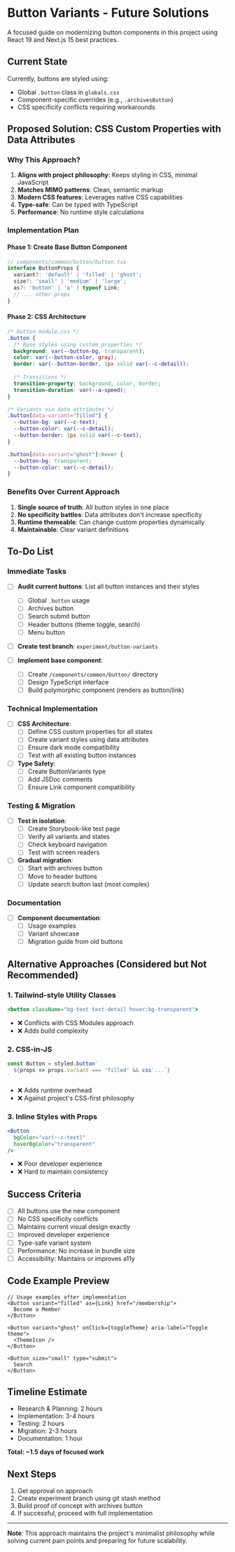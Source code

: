 # Button Variants - Future Solutions

A focused guide on modernizing button components in this project using React 19 and Next.js 15 best practices.

## Current State

Currently, buttons are styled using:
- Global `.button` class in `globals.css`
- Component-specific overrides (e.g., `.archivesButton`)
- CSS specificity conflicts requiring workarounds

## Proposed Solution: CSS Custom Properties with Data Attributes

### Why This Approach?

1. **Aligns with project philosophy**: Keeps styling in CSS, minimal JavaScript
2. **Matches MIMO patterns**: Clean, semantic markup
3. **Modern CSS features**: Leverages native CSS capabilities
4. **Type-safe**: Can be typed with TypeScript
5. **Performance**: No runtime style calculations

### Implementation Plan

#### Phase 1: Create Base Button Component

```typescript
// components/common/button/button.tsx
interface ButtonProps {
  variant?: 'default' | 'filled' | 'ghost';
  size?: 'small' | 'medium' | 'large';
  as?: 'button' | 'a' | typeof Link;
  // ... other props
}
```

#### Phase 2: CSS Architecture

```css
/* button.module.css */
.button {
  /* Base styles using custom properties */
  background: var(--button-bg, transparent);
  color: var(--button-color, gray);
  border: var(--button-border, 1px solid var(--c-detail));
  
  /* Transitions */
  transition-property: background, color, border;
  transition-duration: var(--a-speed);
}

/* Variants via data attributes */
.button[data-variant="filled"] {
  --button-bg: var(--c-text);
  --button-color: var(--c-detail);
  --button-border: 1px solid var(--c-text);
}

.button[data-variant="ghost"]:hover {
  --button-bg: transparent;
  --button-color: var(--c-detail);
}
```

### Benefits Over Current Approach

1. **Single source of truth**: All button styles in one place
2. **No specificity battles**: Data attributes don't increase specificity
3. **Runtime themeable**: Can change custom properties dynamically
4. **Maintainable**: Clear variant definitions

## To-Do List

### Immediate Tasks

- [ ] **Audit current buttons**: List all button instances and their styles
  - [ ] Global `.button` usage
  - [ ] Archives button
  - [ ] Search submit button
  - [ ] Header buttons (theme toggle, search)
  - [ ] Menu button

- [ ] **Create test branch**: `experiment/button-variants`

- [ ] **Implement base component**:
  - [ ] Create `/components/common/button/` directory
  - [ ] Design TypeScript interface
  - [ ] Build polymorphic component (renders as button/link)

### Technical Implementation

- [ ] **CSS Architecture**:
  - [ ] Define CSS custom properties for all states
  - [ ] Create variant styles using data attributes
  - [ ] Ensure dark mode compatibility
  - [ ] Test with all existing button instances

- [ ] **Type Safety**:
  - [ ] Create ButtonVariants type
  - [ ] Add JSDoc comments
  - [ ] Ensure Link component compatibility

### Testing & Migration

- [ ] **Test in isolation**:
  - [ ] Create Storybook-like test page
  - [ ] Verify all variants and states
  - [ ] Check keyboard navigation
  - [ ] Test with screen readers

- [ ] **Gradual migration**:
  - [ ] Start with archives button
  - [ ] Move to header buttons
  - [ ] Update search button last (most complex)

### Documentation

- [ ] **Component documentation**:
  - [ ] Usage examples
  - [ ] Variant showcase
  - [ ] Migration guide from old buttons

## Alternative Approaches (Considered but Not Recommended)

### 1. **Tailwind-style Utility Classes**
```jsx
<button className="bg-text text-detail hover:bg-transparent">
```
- ❌ Conflicts with CSS Modules approach
- ❌ Adds build complexity

### 2. **CSS-in-JS**
```jsx
const Button = styled.button`
  ${props => props.variant === 'filled' && css`...`}
`
```
- ❌ Adds runtime overhead
- ❌ Against project's CSS-first philosophy

### 3. **Inline Styles with Props**
```jsx
<Button 
  bgColor="var(--c-text)" 
  hoverBgColor="transparent"
/>
```
- ❌ Poor developer experience
- ❌ Hard to maintain consistency

## Success Criteria

- [ ] All buttons use the new component
- [ ] No CSS specificity conflicts
- [ ] Maintains current visual design exactly
- [ ] Improved developer experience
- [ ] Type-safe variant system
- [ ] Performance: No increase in bundle size
- [ ] Accessibility: Maintains or improves a11y

## Code Example Preview

```tsx
// Usage examples after implementation
<Button variant="filled" as={Link} href="/membership">
  Become a Member
</Button>

<Button variant="ghost" onClick={toggleTheme} aria-label="Toggle theme">
  <ThemeIcon />
</Button>

<Button size="small" type="submit">
  Search
</Button>
```

## Timeline Estimate

- Research & Planning: 2 hours
- Implementation: 3-4 hours  
- Testing: 2 hours
- Migration: 2-3 hours
- Documentation: 1 hour

**Total: ~1.5 days of focused work**

## Next Steps

1. Get approval on approach
2. Create experiment branch using git stash method
3. Build proof of concept with archives button
4. If successful, proceed with full implementation

---

**Note**: This approach maintains the project's minimalist philosophy while solving current pain points and preparing for future scalability.